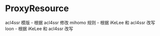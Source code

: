 # ProxyResource

acl4ssr 模版 - 根据 acl4ssr 修改
mihomo 规则 - 根据 iKeLee 和 acl4ssr 改写
loon - 根据 iKeLee 和 acl4ssr 改写
